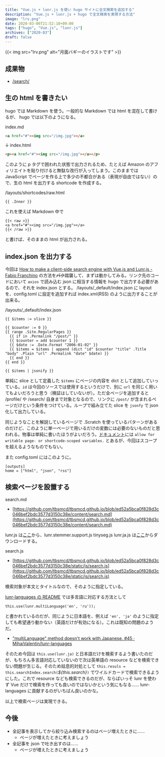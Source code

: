 ```yaml
---
title: "Vue.js + lunr.js を使い hugo サイトに全文検索を追加する"
description: "Vue.js + lunr.js + hugo で全文検索を実現する方法"
image: "lrv.png"
date: 2020-03-06T21:52:10+09:00
tags: ["hugo", "Vue.js", "lunr.js"]
archives: ["2020-03"]
draft: false
---
```


{{< img src="lrv.png" alt="月面バギーのイラストです" >}}

## 成果物
- [/search/](/search/)

## 生の html を書きたい
hugo では Markdown を使う。一般的な Markdown では html を混在して書けるが、 hugo では以下のようになる。

index.md
```html
<a href="#"><img src="/img.jpg"></a>
```
↓
index.html
```html
<p><a href="#"><img src="/img.jpg"></a></p>
```

このように p タグで囲われた状態で出力されるため、たとえば Amazon のアフィリエイトを貼り付けると無駄な改行が入ってしまう。このままでは JavaScript でページを作る上で多少の不都合がある（表現が自由ではない）ので、生の html を出力する shortcode を作成する。

/layouts/shortcodes/raw.html
```
{{ .Inner }}
```

これを使えば Markdown 中で
```
{{< raw >}}
<a href="#"><img src="/img.jpg"></a>
{{< /raw >}}
```
と書けば、そのままの html が出力される。


## index.json を出力する

今回は [How to make a client-side search engine with Vue.js and Lunr.js - Fabio Franchino](https://fabiofranchino.com/blog/how-to-make-a-client-side-search-engine-with-vue-and-lunr/) の方法を~~パク~~踏襲して、まずは動かしてみる。リンク先のコードにおいて `axios` で読み込む json に相当する情報を hugo で出力する必要があるので、それを index.json とする。 /layouts/_default/index.json に layout を、config.toml に設定を追加すれば index.xml(RSS) のように出力することが出来る。

/layouts/_default/index.json
```
{{ $items := slice }}

{{ $counter := 0 }}
{{ range .Site.RegularPages }}
  {{ if in .Permalink "/post/" }}
  {{ $counter = add $counter 1 }}
  {{ $date := .Date.Format "2006-01-02" }}
  {{ $items = $items | append (dict "id" $counter "title" .Title "body" .Plain "url" .Permalink "date" $date) }}
  {{ end }}
{{ end }}

{{ $items | jsonify }}
```

単純に slice として定義した `$items` にページの内容を dict として追加していっている。`id` は今回のソースでは使用するというだけで、別に `url` を同じく用いてもよいだろうと思う（検証はしていないが）。ただ全ページを追加すると /profile/ や /search/ 自身まで対象となるので、リンクに `/post/` が含まれるページだけという条件をつけている。ループで組み立てた slice を `jsonfy` で json 化して出力している。

同じようなことを解説しているページで .Scratch を使っているパターンがあるのだけど、このように単一ページで用いるだけの変数には必要のないものだと思われる。物事は単純に書いたほうがよいだろう。[ドキュメント](https://gohugo.io/functions/scratch/)には `allow for writable page- or shortcode-scoped variables.` とあるが、今回はスコープを超えるようなものでもない。

また config.toml にはこのように。

```
[outputs]
home = ["html", "json", "rss"]
```

## 検索ページを設置する

search.md
-  [https://github.com/tbsmcd/tbsmcd.github.io/blob/ed52a5bca0f828d3c046bef2bdc3577d3150c38e/content/search.md](https://github.com/tbsmcd/tbsmcd.github.io/blob/ed52a5bca0f828d3c046bef2bdc3577d3150c38e/content/search.md) 

lunr.js は[ここ](https://github.com/olivernn/lunr.js)から、lunr.stemmer.support.js tinyseg.js lunr.ja.js は[ここ](https://github.com/MihaiValentin/lunr-languages)からダウンロードする。

search.js
- [https://github.com/tbsmcd/tbsmcd.github.io/blob/ed52a5bca0f828d3c046bef2bdc3577d3150c38e/static/js/search.js](https://github.com/tbsmcd/tbsmcd.github.io/blob/ed52a5bca0f828d3c046bef2bdc3577d3150c38e/static/js/search.js)

検索対象が本文とタイトルなので、そのように指定している。

[lunr-languages の README](https://github.com/MihaiValentin/lunr-languages) では多言語に対応する方法として
```
this.use(lunr.multiLanguage('en', 'ru'));
```
と書かれているのだが、同じように日本語を、例えば `'en', 'ja'` のように指定しても希望通り動かない（英語だけが有効になる）。これは既知の問題のようだ。

- ["multiLanguage" method doesn't work with Japanese. #45 · MihaiValentin/lunr-languages](https://github.com/MihaiValentin/lunr-languages/issues/45)

そのため今回は `this.use(lunr.ja)` と日本語だけを検索するよう書いたのだが、もちろん多言語対応していないので次は英単語の resource などを検索できない問題が生じる。そのため姑息的対処として `this.resuls = this.searchIndex.search(`*${this.search}*`)` でワイルドカードで検索できるようにした。これで resource なども検索できるのだが、ならばいっそ lunr を使わず Vue だけで検索を作っても良いのではないかという気にもなる…… lunr-languages に貢献するのがいちばん良いのかな。

以上で検索ページは実現できる。

## 今後

- 全記事を表示してから絞り込み検索するのはページ増えたときに……
	- ページが増えたときに考えましょう
- 全記事を json で吐き出すのは……
	- ページが増えたときに考えましょう
